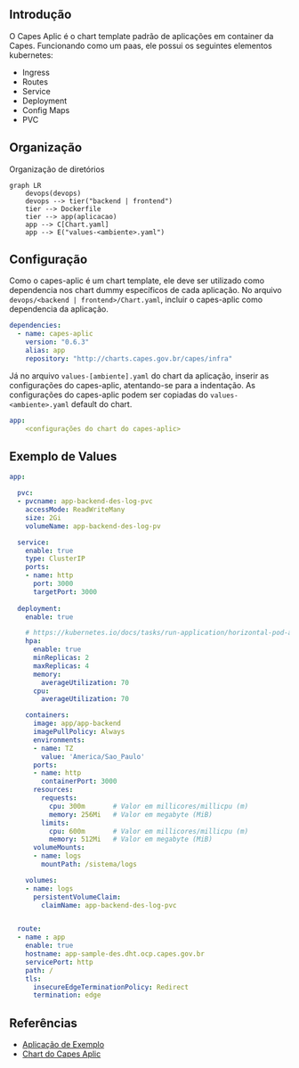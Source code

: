 ## Introdução

O Capes Aplic é o chart template padrão de aplicações em container da Capes. Funcionando como um paas, ele possui os seguintes elementos kubernetes:
- Ingress
- Routes
- Service
- Deployment 
- Config Maps
- PVC

## Organização

Organização de diretórios

```mermaid
graph LR
    devops(devops)
    devops --> tier("backend | frontend")
    tier --> Dockerfile
    tier --> app(aplicacao)
    app --> C[Chart.yaml]
    app --> E("values-<ambiente>.yaml")
```

## Configuração
Como o capes-aplic é um chart template, ele deve ser utilizado como dependencia nos chart dummy específicos de cada aplicação. No arquivo `devops/<backend | frontend>/Chart.yaml`, incluir o capes-aplic como dependencia da aplicação.
```yaml
dependencies:
  - name: capes-aplic
    version: "0.6.3"
    alias: app
    repository: "http://charts.capes.gov.br/capes/infra"
```
Já no arquivo `values-[ambiente].yaml` do chart da aplicação, inserir as configurações do capes-aplic, atentando-se para a indentação. As configurações do capes-aplic podem ser copiadas do `values-<ambiente>.yaml` default do chart.
```yaml
app:
    <configurações do chart do capes-aplic>
```

## Exemplo de Values

```yaml
app:

  pvc:
  - pvcname: app-backend-des-log-pvc
    accessMode: ReadWriteMany
    size: 2Gi
    volumeName: app-backend-des-log-pv

  service:
    enable: true
    type: ClusterIP
    ports:
    - name: http
      port: 3000
      targetPort: 3000
  
  deployment:
    enable: true

    # https://kubernetes.io/docs/tasks/run-application/horizontal-pod-autoscale/
    hpa:
      enable: true
      minReplicas: 2
      maxReplicas: 4
      memory:
        averageUtilization: 70
      cpu:
        averageUtilization: 70

    containers:
      image: app/app-backend
      imagePullPolicy: Always
      environments:
      - name: TZ
        value: 'America/Sao_Paulo'
      ports:
      - name: http
        containerPort: 3000
      resources:
        requests:
          cpu: 300m       # Valor em millicores/millicpu (m)
          memory: 256Mi   # Valor em megabyte (MiB)
        limits:
          cpu: 600m       # Valor em millicores/millicpu (m)
          memory: 512Mi   # Valor em megabyte (MiB)
      volumeMounts:
      - name: logs
        mountPath: /sistema/logs

    volumes:
    - name: logs
      persistentVolumeClaim:
        claimName: app-backend-des-log-pvc


  route:
  - name : app
    enable: true
    hostname: app-sample-des.dht.ocp.capes.gov.br
    servicePort: http
    path: /
    tls:
      insecureEdgeTerminationPolicy: Redirect
      termination: edge


```

## Referências
- [Aplicação de Exemplo](https://xpto.com/cgs/DEVOPS/app-sample)
- [Chart do Capes Aplic](https://xpto.com/cgs/DEVOPS/helm/chart-capes-aplic)